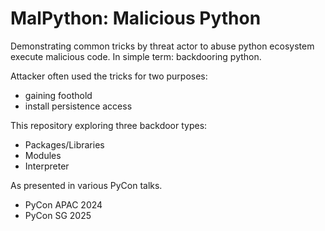 # MalPython: Malicious Python

Demonstrating common tricks by threat actor to abuse python ecosystem execute malicious code. In simple term: backdooring python.

Attacker often used the tricks for two purposes:
- gaining foothold
- install persistence access

This repository exploring three backdoor types:
- Packages/Libraries
- Modules
- Interpreter

As presented in various PyCon talks.
- PyCon APAC 2024
- PyCon SG 2025